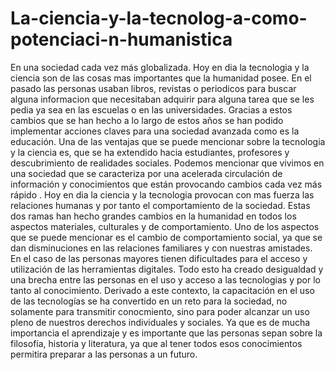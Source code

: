 # La-ciencia-y-la-tecnolog-a-como-potenciaci-n-humanistica
En una sociedad cada vez más globalizada. 
Hoy en dia la tecnologia y la ciencia son de las cosas mas importantes que la humanidad posee. En el pasado las personas usaban libros, revistas o periodicos para buscar alguna informacion que necesitaban adquirir para alguna tarea que se les pedia ya sea en las escuelas o en las universidades. Gracias a estos cambios que se han hecho a lo largo de estos años se han podido implementar acciones claves para una sociedad avanzada como es la educación. Una de las ventajas que se puede mencionar sobre la tecnologia y la ciencia es, que se ha extendido hacia estudiantes, profesores y descubrimiento de realidades sociales. Podemos mencionar que vivimos en una sociedad que se caracteriza por una acelerada circulación de información y conocimientos que están provocando cambios cada vez más rápido . Hoy en dia la ciencia y la tecnologia provocan con mas fuerza las relaciones humanas y por tanto el comportamiento de la sociedad. Estas dos ramas han hecho grandes cambios en la humanidad en todos los aspectos materiales, culturales y de comportamiento. Uno de los aspectos que se puede mencionar es el cambio de comportamiento social, ya que se dan disminuciones en las relaciones familiares y con nuestras amistades. En el caso de las personas mayores tienen dificultades para el acceso y utilización de las herramientas digitales. Todo esto ha creado desigualdad y  una brecha entre las personas en el uso y acceso a las tecnologias  y por lo tanto al conocimiento. Derivado a este contexto, la capacitación en el uso de las tecnologías se ha convertido en un reto para la sociedad, no solamente para transmitir conocmiento, sino para poder alcanzar un uso pleno de nuestros derechos individuales y sociales. Ya que es de mucha importancia el aprendizaje y es importante que las personas sepan sobre la filosofía, historia y literatura, ya que al tener todos esos conocimientos permitira preparar a las personas a un futuro.
